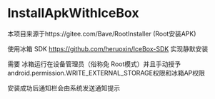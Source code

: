 # InstallApkWithIceBox

本项目来源于https://gitee.com/Bave/RootInstaller (Root安装APK)  

使用冰箱 SDK https://github.com/heruoxin/IceBox-SDK 实现静默安装  

需要 冰箱运行在设备管理员（俗称免 Root模式）并且手动授予android.permission.WRITE_EXTERNAL_STORAGE权限和冰箱AP权限  


安装成功后通知栏会由系统发送通知提示



